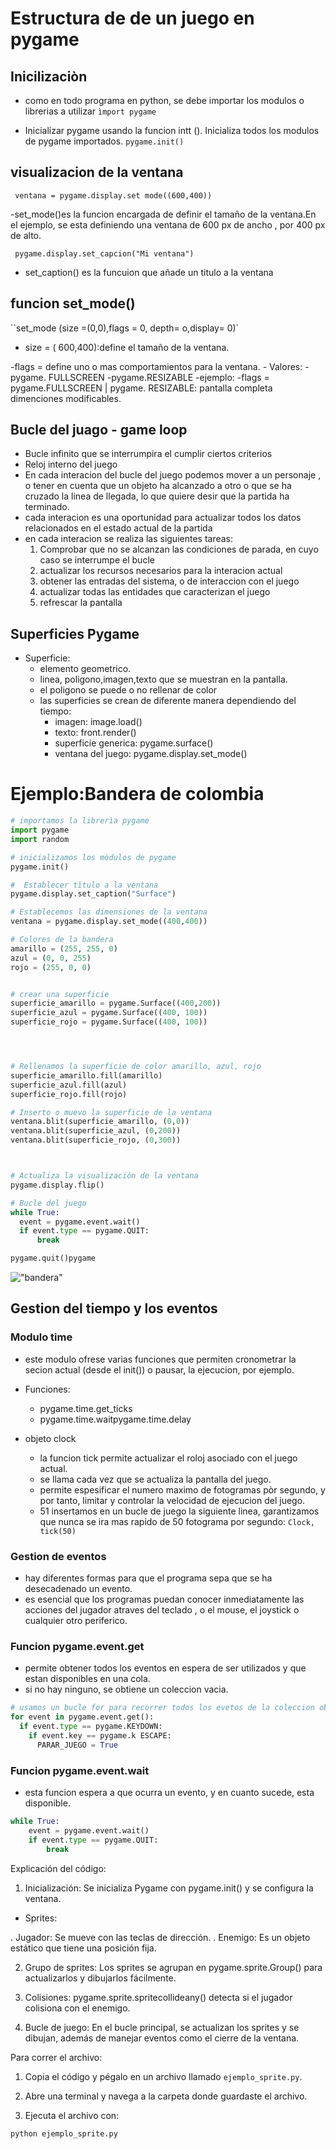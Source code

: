 # Estructura de de un juego en pygame

## Inicilizaciòn  

- como en todo programa en python, se debe importar los modulos o librerias a utilizar 
`ìmport pygame`

- Inicializar pygame usando la funcion intt
(). Inicializa todos los modulos de pygame importados.
`pygame.init()`

## visualizacion de la ventana 

` ventana = pygame.display.set mode((600,400))`

-set_mode()es la funcion encargada de definir el tamaño de la ventana.En el ejemplo, se esta definiendo una ventana de 600 px de ancho , por 400 px de alto.

`` pygame.display.set_capcion("Mi ventana")``

- set_caption() es la funcuion que añade un titulo a la ventana 

## funcion set_mode()

``set_mode (size =(0,0),flags = 0, depth= o,display= 0)`

- size = ( 600,400):define el tamaño de la ventana.

-flags = define uno o mas comportamientos para la ventana.
      - Valores:
        -pygame.
        FULLSCREEN
        -pygame.RESIZABLE
    -ejemplo:
        -flags = pygame.FULLSCREEN | pygame.
        RESIZABLE: pantalla completa
        dimenciones modificables.

## Bucle del juago - game loop
- Bucle infinito que se interrumpira el cumplir ciertos criterios
- Reloj interno del juego 
- En cada interacion del bucle del juego podemos mover a un personaje , o tener en cuenta que un objeto ha alcanzado a otro o que se ha cruzado la linea de llegada, lo que quiere desir que la partida ha terminado.
- cada interacion es una oportunidad para actualizar todos los datos relacionados en el estado actual de la partida 
- en cada interacion se realiza las siguientes tareas:
     1. Comprobar que no se alcanzan las condiciones de parada, en cuyo caso se interrumpe el bucle 
     2. actualizar los recursos necesarios para la interacion actual 
     3. obtener las entradas del sistema, o de interaccion con el juego
     4. actualizar todas las entidades que caracterizan el juego
     5. refrescar la pantalla 

## Superficies Pygame 
- Superficie:
  - elemento geometrico.
  - linea, poligono,imagen,texto que se muestran en la pantalla.
  - el poligono se puede o no rellenar de color 
  - las superficies se crean de diferente manera dependiendo del tiempo:
     - imagen: image.load()
     - texto: front.render()
     - superficie generica: pygame.surface()
     - ventana del juego: pygame.display.set_mode()
     
    
 # Ejemplo:Bandera de colombia 

  ```py
  # importamos la librerìa pygame
import pygame
import random 

# inicializamos los mòdulos de pygame
pygame.init()

#  Establecer tìtulo a la ventana
pygame.display.set_caption("Surface")

# Establecemos las dimensiones de la ventana
ventana = pygame.display.set_mode((400,400))

# Colores de la bandera
amarillo = (255, 255, 0)
azul = (0, 0, 255)
rojo = (255, 0, 0)


# crear una superficie
superficie_amarillo = pygame.Surface((400,200))
superficie_azul = pygame.Surface((400, 100))
superficie_rojo = pygame.Surface((400, 100))




# Rellenamos la superficie de color amarillo, azul, rojo
superficie_amarillo.fill(amarillo)
superficie_azul.fill(azul)
superficie_rojo.fill(rojo)

# Inserto o muevo la superficie de la ventana 
ventana.blit(superficie_amarillo, (0,0))
ventana.blit(superficie_azul, (0,200))
ventana.blit(superficie_rojo, (0,300))



# Actualiza la visualizaciòn de la ventana 
pygame.display.flip()

# Bucle del juego
while True:
    event = pygame.event.wait()
    if event.type == pygame.QUIT:
        break

pygame.quit()pygame
```

!["bandera"](bandera%20colombia%2002.png)


## Gestion del tiempo y los eventos 

### Modulo time 

- este modulo ofrese varias funciones que permiten cronometrar la secion actual (desde el init()) o pausar, la ejecucion, por ejemplo.
- Funciones:
  - pygame.time.get_ticks
  - pygame.time.waitpygame.time.delay

- objeto clock 
  - la funcion tick permite actualizar el roloj asociado con el juego actual.
  - se llama cada vez que se actualiza la pantalla del juego.
  - permite espesificar el numero maximo de fotogramas pòr segundo, y por tanto, limitar y controlar la velocidad de ejecucion del juego.
  - 51 insertamos en un bucle de juego la siguiente linea, garantizamos que nunca se ira mas rapido de 50 fotograma por segundo: ``Clock, tick(50)``

### Gestion de eventos 
- hay diferentes formas para que el programa sepa que se ha desecadenado un evento.
- es esencial que los programas puedan conocer inmediatamente las acciones del jugador atraves del teclado , o el mouse, el joystick o cualquier otro periferico.


### Funcion pygame.event.get
- permite obtener todos los eventos en espera de ser utilizados y que estan disponibles en una cola.
- si no hay ninguno, se obtiene un coleccion vacia.
```python
# usamos un bucle for para recorrer todos los evetos de la coleccion obtenia al llamar a lafuncion get.
for event in pygame.event.get():
  if event.type == pygame.KEYDOWN:
    if event.key == pygame.k ESCAPE:
      PARAR_JUEGO = True
```
### Funcion pygame.event.wait
- esta funcion espera a que ocurra un evento, y en cuanto sucede, esta disponible.

```Python
while True:
    event = pygame.event.wait()
    if event.type == pygame.QUIT:
        break
```
Explicación del código:

1. Inicialización: Se inicializa Pygame con pygame.init() y se configura la ventana.

- Sprites:

. Jugador: Se mueve con las teclas de dirección.
. Enemigo: Es un objeto estático que tiene una posición fija.

2. Grupo de sprites: Los sprites se agrupan en pygame.sprite.Group() para actualizarlos y dibujarlos fácilmente.

3. Colisiones: pygame.sprite.spritecollideany() detecta si el jugador colisiona con el enemigo.

4. Bucle de juego: En el bucle principal, se actualizan los sprites y se dibujan, además de manejar eventos como el cierre de la ventana.


Para correr el archivo:

1. Copia el código y pégalo en un archivo llamado ```ejemplo_sprite.py```.

2. Abre una terminal y navega a la carpeta donde guardaste el archivo.

3. Ejecuta el archivo con:

```python ejemplo_sprite.py```
